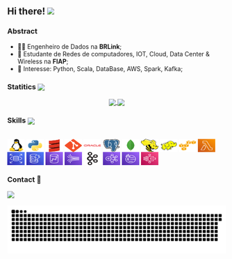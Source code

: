 ## Hi there! <img src="https://raw.githubusercontent.com/iampavangandhi/iampavangandhi/master/gifs/Hi.gif" width="30px"></h2>
### Abstract

- 👨‍💻 Engenheiro de Dados na **BRLink**;
- 🌱 Estudante de Redes de computadores, IOT, Cloud, Data Center & Wireless na **FIAP**;
- 💙 Interesse: Python, Scala, DataBase, AWS, Spark, Kafka;

### Statitics <img width="25px" align="center" src="https://www.svgrepo.com/show/80758/report.svg"></h2>

<p align="center">
  <a href="https://github.com/felipe-almeida-costa-leite">
   <img 
        align="center"
        src="https://github-readme-stats.vercel.app/api?username=felipe-almeida-costa-leite&show_icons=true&theme=dracula&include_all_commits=true&count_private=true"
   />
   </a>
  <a href="https://github.com/felipe-almeida-costa-leite">
   <img 
        align="center"
        src="https://github-readme-stats.vercel.app/api/top-langs/?username=felipe-almeida-costa-leite&layout=compact&langs_count=7&theme=dracula"
   />
  </a>
</p>

### Skills <img width="30px" align="center" src="https://img-premium.flaticon.com/png/512/2817/premium/2817082.png?token=exp=1629296902~hmac=77c68c0052531e04d90fc869d861b3a3"></h2> 

<div style="display: inline_block"><br>
  <img align="center" alt="Linux" height="30" width="40" src="https://raw.githubusercontent.com/devicons/devicon/master/icons/linux/linux-original.svg">
  <img align="center" alt="Python" height="30" width="40" src="https://raw.githubusercontent.com/devicons/devicon/master/icons/python/python-original.svg">
  <img align="center" alt="Scala" height="30" width="40" src="https://raw.githubusercontent.com/devicons/devicon/master/icons/scala/scala-original.svg">
  <img align="center" alt="Git" height="30" width="40" src="https://raw.githubusercontent.com/devicons/devicon/master/icons/git/git-original.svg">
  <img align="center" alt="Oracle" height="30" width="40" src="https://raw.githubusercontent.com/devicons/devicon/master/icons/oracle/oracle-original.svg">
  <img align="center" alt="Postgre" height="30" width="40" src="https://raw.githubusercontent.com/devicons/devicon/master/icons/postgresql/postgresql-original.svg">
  <img align="center" alt="Mongo" height="30" width="40" src="https://raw.githubusercontent.com/devicons/devicon/master/icons/mongodb/mongodb-original.svg">
  <img align="center" alt="Hive" height="30" width="40" src="https://raw.githubusercontent.com/felipe-almeida-costa-leite/felipe-almeida-costa-leite/main/icons/Hive.svg">
  <img align="center" alt="Hadoop" height="30" width="40" src="https://raw.githubusercontent.com/felipe-almeida-costa-leite/felipe-almeida-costa-leite/main/icons/Hadoop.svg">
  <img align="center" alt="General" height="30" width="40" src="https://raw.githubusercontent.com/devicons/devicon/master/icons/amazonwebservices/amazonwebservices-original.svg">
  <img align="center" alt="Lambda" height="30" width="40" src="https://raw.githubusercontent.com/felipe-almeida-costa-leite/felipe-almeida-costa-leite/main/icons/Lambda.svg">
  <img align="center" alt="RDS" height="30" width="40" src="https://raw.githubusercontent.com/felipe-almeida-costa-leite/felipe-almeida-costa-leite/main/icons/RDS.svg">
  <img align="center" alt="Dynamodb" height="30" width="40" src="https://raw.githubusercontent.com/felipe-almeida-costa-leite/felipe-almeida-costa-leite/main/icons/DynamoDB.svg">
  <img align="center" alt="Redshift" height="30" width="40" src="https://raw.githubusercontent.com/felipe-almeida-costa-leite/felipe-almeida-costa-leite/main/icons/Redshift.svg">
  <img align="center" alt="Kinesis" height="30" width="40" src="https://raw.githubusercontent.com/felipe-almeida-costa-leite/felipe-almeida-costa-leite/main/icons/Kinesis.svg">
  <img align="center" alt="MSK" height="30" width="40" src="https://raw.githubusercontent.com/devicons/devicon/master/icons/apachekafka/apachekafka-original.svg">
  <img align="center" alt="EMR" height="30" width="40" src="https://raw.githubusercontent.com/felipe-almeida-costa-leite/felipe-almeida-costa-leite/main/icons/EMR.svg">
  <img align="center" alt="Lake" height="30" width="40" src="https://raw.githubusercontent.com/felipe-almeida-costa-leite/felipe-almeida-costa-leite/main/icons/Lake.svg">
  <img align="center" alt="Step" height="30" width="40" src="https://raw.githubusercontent.com/felipe-almeida-costa-leite/felipe-almeida-costa-leite/main/icons/Step-Functions.svg">
</div>
 
### Contact :iphone:

<div>
 <a href="https://www.linkedin.com/in/felipe-almeida-costa-leite/" target="_blank"><img src="https://img.shields.io/badge/-LinkedIn-%230077B5?style=for-the-badge&logo=linkedin&logoColor=white" target="_blank">
 </a>
</div>






![Snake animation](https://github.com/felipe-almeida-costa-leite/felipe-almeida-costa-leite/blob/output/github-contribution-grid-snake.svg)

  
